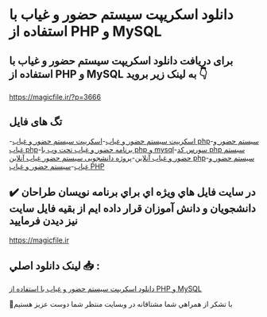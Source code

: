 # دانلود اسکریپت سیستم حضور و غیاب با استفاده از PHP و MySQL

## برای دریافت دانلود اسکریپت سیستم حضور و غیاب با استفاده از PHP و MySQL به لینک زیر بروید 👇

https://magicfile.ir/?p=3666

## تگ های فایل

-[اسکریپت سیستم حضور و غیاب](https://magicfile.ir/product/%d8%a7%d8%b3%da%a9%d8%b1%db%8c%d9%be%d8%aa%d8%b3%db%8c%d8%b3%d8%aa%d9%85-%d8%ad%d8%b6%d9%88%d8%b1-%d9%88-%d8%ba%db%8c%d8%a7%d8%a8-%d8%a7%d8%b3%d8%aa%d9%81%d8%a7%d8%af%d9%87-%d8%a7%d8%b2-php-l/)-[اسکریپت سیستم حضور و غیاب php](https://magicfile.ir/product/%d8%a7%d8%b3%da%a9%d8%b1%db%8c%d9%be%d8%aa%d8%b3%db%8c%d8%b3%d8%aa%d9%85-%d8%ad%d8%b6%d9%88%d8%b1-%d9%88-%d8%ba%db%8c%d8%a7%d8%a8-%d8%a7%d8%b3%d8%aa%d9%81%d8%a7%d8%af%d9%87-%d8%a7%d8%b2-php-l/)-[سیستم حضور و غیاب php](https://magicfile.ir/product/%d8%a7%d8%b3%da%a9%d8%b1%db%8c%d9%be%d8%aa%d8%b3%db%8c%d8%b3%d8%aa%d9%85-%d8%ad%d8%b6%d9%88%d8%b1-%d9%88-%d8%ba%db%8c%d8%a7%d8%a8-%d8%a7%d8%b3%d8%aa%d9%81%d8%a7%d8%af%d9%87-%d8%a7%d8%b2-php-l/)-[برنامه حضور و غياب تحت وب با php و mysql](https://magicfile.ir/product/%d8%a7%d8%b3%da%a9%d8%b1%db%8c%d9%be%d8%aa%d8%b3%db%8c%d8%b3%d8%aa%d9%85-%d8%ad%d8%b6%d9%88%d8%b1-%d9%88-%d8%ba%db%8c%d8%a7%d8%a8-%d8%a7%d8%b3%d8%aa%d9%81%d8%a7%d8%af%d9%87-%d8%a7%d8%b2-php-l/)-[سورس کد php سیستم حضور و غیاب آنلاین](https://magicfile.ir/product/%d8%a7%d8%b3%da%a9%d8%b1%db%8c%d9%be%d8%aa%d8%b3%db%8c%d8%b3%d8%aa%d9%85-%d8%ad%d8%b6%d9%88%d8%b1-%d9%88-%d8%ba%db%8c%d8%a7%d8%a8-%d8%a7%d8%b3%d8%aa%d9%81%d8%a7%d8%af%d9%87-%d8%a7%d8%b2-php-l/)-[پروژه دانشجویی سیستم حضور غیاب آنلاین php](https://magicfile.ir/product/%d8%a7%d8%b3%da%a9%d8%b1%db%8c%d9%be%d8%aa%d8%b3%db%8c%d8%b3%d8%aa%d9%85-%d8%ad%d8%b6%d9%88%d8%b1-%d9%88-%d8%ba%db%8c%d8%a7%d8%a8-%d8%a7%d8%b3%d8%aa%d9%81%d8%a7%d8%af%d9%87-%d8%a7%d8%b2-php-l/)-[سیستم حضور و غیاب](https://magicfile.ir/product/%d8%a7%d8%b3%da%a9%d8%b1%db%8c%d9%be%d8%aa%d8%b3%db%8c%d8%b3%d8%aa%d9%85-%d8%ad%d8%b6%d9%88%d8%b1-%d9%88-%d8%ba%db%8c%d8%a7%d8%a8-%d8%a7%d8%b3%d8%aa%d9%81%d8%a7%d8%af%d9%87-%d8%a7%d8%b2-php-l/)-[سیستم حضور و غیاب PHP](https://magicfile.ir/product/%d8%a7%d8%b3%da%a9%d8%b1%db%8c%d9%be%d8%aa%d8%b3%db%8c%d8%b3%d8%aa%d9%85-%d8%ad%d8%b6%d9%88%d8%b1-%d9%88-%d8%ba%db%8c%d8%a7%d8%a8-%d8%a7%d8%b3%d8%aa%d9%81%d8%a7%d8%af%d9%87-%d8%a7%d8%b2-php-l/)

## ✔️ در سايت فايل هاي ويژه اي براي برنامه نويسان طراحان دانشجويان و دانش آموزان قرار داده ايم از بقيه فايل سايت نيز ديدن فرماييد

https://magicfile.ir


## لينک دانلود اصلي 📥 :

[دانلود اسکریپت سیستم حضور و غیاب با استفاده از PHP و MySQL](https://magicfile.ir/product/%d8%a7%d8%b3%da%a9%d8%b1%db%8c%d9%be%d8%aa%d8%b3%db%8c%d8%b3%d8%aa%d9%85-%d8%ad%d8%b6%d9%88%d8%b1-%d9%88-%d8%ba%db%8c%d8%a7%d8%a8-%d8%a7%d8%b3%d8%aa%d9%81%d8%a7%d8%af%d9%87-%d8%a7%d8%b2-php-l/) 


🙏با تشکر از همراهي شما مشتاقانه در وبسایت منتظر شما دوست عزیز هستیم

